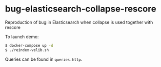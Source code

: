 # bug-elasticsearch-collapse-rescore
Reproduction of bug in Elasticsearch when collapse is used together with rescore

To launch demo:

```bash
$ docker-compose up -d
$ ./reindex-velib.sh
```

Queries can be found in `queries.http`.